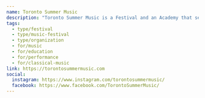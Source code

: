 ```yaml
---
name: Toronto Summer Music
description: "Toronto Summer Music is a Festival and an Academy that serves to enrich lives within the community through the shared appreciation of music. The Festival features world-renowned Canadian and international artists in chamber music and art song concerts, while the Academy offers tuition-free high-level training and performance opportunities for emerging musicians through Chamber Music Institute and Art of Song programs, plus a Community Program for adult amateur musicians."
tags:
  - type/festival
  - type/music-festival
  - type/organization
  - for/music
  - for/education
  - for/performance
  - for/classical-music
link: https://torontosummermusic.com
social:
  instagram: https://www.instagram.com/torontosummermusic/
  facebook: https://www.facebook.com/TorontoSummerMusic/
---
```

